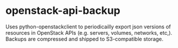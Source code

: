 # openstack-api-backup

Uses python-openstackclient to periodicailly export json versions of resources
in OpenStack APIs (e.g. servers, volumes, networks, etc,). Backups are
compressed and shipped to S3-compatible storage.
